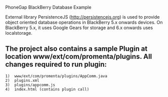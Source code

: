 PhoneGap BlackBerry Database Example

External library PersistenceJS (http://persistencejs.org) is used to provide object oriented database operations in  BlackBerry 5.x onwards devices. On BlackBerry 5.x, it uses Google Gears for storage and 6.x onwards uses localstorage.

The project also contains a sample Plugin at location www/ext/com/promenta/plugins. All changes required to run plugin:
-----------------------------------------------------------------------------------------------------------------------

	1)  www/ext/com/promenta/plugins/AppComm.java
	2)  plugins.xml
	3)  plugins/appcomm.js
	4)  index.html (contains plugin call)